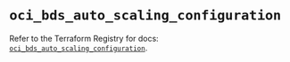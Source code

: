 # `oci_bds_auto_scaling_configuration`

Refer to the Terraform Registry for docs: [`oci_bds_auto_scaling_configuration`](https://registry.terraform.io/providers/oracle/oci/7.19.0/docs/resources/bds_auto_scaling_configuration).
